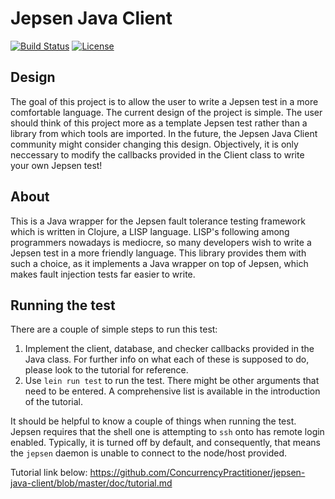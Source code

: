 # Jepsen Java Client

[![Build Status](https://travis-ci.com/ConcurrencyPractitioner/jepsen-java-client.svg?branch=master)](https://travis-ci.com/ConcurrencyPractitioner/jepsen-java-client)
[![License](https://img.shields.io/badge/License-EPL%202.0-blue.svg)](https://opensource.org/licenses/EPL-2.0)

## Design

The goal of this project is to allow the user to write a Jepsen test in a more comfortable language. The current design of the project is simple. The user should think of this project more as a template Jepsen test rather than a library from which tools are imported. In the future, the Jepsen Java Client community might consider changing this design. Objectively, it is only neccessary to modify the callbacks provided in the Client class to write your own Jepsen test!

## About

This is a Java wrapper for the Jepsen fault tolerance testing framework which is written in Clojure, a LISP language. LISP's following among programmers nowadays is mediocre, so many developers wish to write a Jepsen test in a more friendly language. This library provides them with such a choice, as it implements a Java wrapper on top of Jepsen, which makes fault injection tests far easier to write.

## Running the test

There are a couple of simple steps to run this test:
  1. Implement the client, database, and checker callbacks provided in the Java class. For further info on what each of these      is supposed to do, please look to the tutorial for reference.
  2. Use ```lein run test``` to run the test. There might be other arguments that need to be entered. A comprehensive list is      available in the introduction of the tutorial.

It should be helpful to know a couple of things when running the test. Jepsen requires that the shell one is attempting to ```ssh``` onto has remote login enabled. Typically, it is turned off by default, and consequently, that means the ```jepsen``` daemon is unable to connect to the node/host provided. 

Tutorial link below:
https://github.com/ConcurrencyPractitioner/jepsen-java-client/blob/master/doc/tutorial.md
